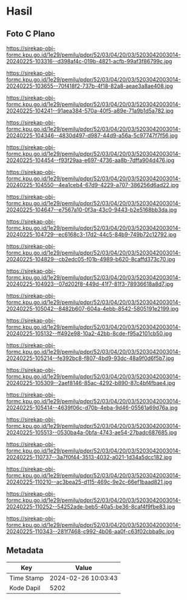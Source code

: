 # Hasil

## Foto C Plano

https://sirekap-obj-formc.kpu.go.id/1e29/pemilu/pdpr/52/03/04/20/03/5203042003014-20240225-103316--d398af4c-019b-4821-acfb-99af3f86799c.jpg

https://sirekap-obj-formc.kpu.go.id/1e29/pemilu/pdpr/52/03/04/20/03/5203042003014-20240225-103655--70f418f2-737b-4f18-82a8-aeae3a8ae408.jpg

https://sirekap-obj-formc.kpu.go.id/1e29/pemilu/pdpr/52/03/04/20/03/5203042003014-20240225-104241--91aea384-570a-40f5-a89e-71a9b1d5a782.jpg

https://sirekap-obj-formc.kpu.go.id/1e29/pemilu/pdpr/52/03/04/20/03/5203042003014-20240225-104346--4830d497-d987-44d9-a56a-5c97747f7f56.jpg

https://sirekap-obj-formc.kpu.go.id/1e29/pemilu/pdpr/52/03/04/20/03/5203042003014-20240225-104454--f93f29aa-e697-4736-aa8b-7dffa904d476.jpg

https://sirekap-obj-formc.kpu.go.id/1e29/pemilu/pdpr/52/03/04/20/03/5203042003014-20240225-104550--4ea1ceb4-67d9-4229-a707-386256d6ad22.jpg

https://sirekap-obj-formc.kpu.go.id/1e29/pemilu/pdpr/52/03/04/20/03/5203042003014-20240225-104647--e7567a10-0f3a-43c0-9443-b2e5168bb3da.jpg

https://sirekap-obj-formc.kpu.go.id/1e29/pemilu/pdpr/52/03/04/20/03/5203042003014-20240225-104729--ec6168c3-17d2-44c5-84b9-749b72c12792.jpg

https://sirekap-obj-formc.kpu.go.id/1e29/pemilu/pdpr/52/03/04/20/03/5203042003014-20240225-104829--cb2edc05-f01b-4989-b620-8caffd373c70.jpg

https://sirekap-obj-formc.kpu.go.id/1e29/pemilu/pdpr/52/03/04/20/03/5203042003014-20240225-104923--07d202f8-449d-41f7-81f3-78936618a8d7.jpg

https://sirekap-obj-formc.kpu.go.id/1e29/pemilu/pdpr/52/03/04/20/03/5203042003014-20240225-105042--8482b607-604a-4ebb-8542-5805191e2199.jpg

https://sirekap-obj-formc.kpu.go.id/1e29/pemilu/pdpr/52/03/04/20/03/5203042003014-20240225-105132--ff492e98-10a2-42bb-8cde-f95a2101cb50.jpg

https://sirekap-obj-formc.kpu.go.id/1e29/pemilu/pdpr/52/03/04/20/03/5203042003014-20240225-105214--fe392bc8-f807-4bd9-93dc-48a9f0d6f5b7.jpg

https://sirekap-obj-formc.kpu.go.id/1e29/pemilu/pdpr/52/03/04/20/03/5203042003014-20240225-105309--2aef8146-85ac-4292-b890-87c4bf4fbae4.jpg

https://sirekap-obj-formc.kpu.go.id/1e29/pemilu/pdpr/52/03/04/20/03/5203042003014-20240225-105414--4639f06c-d70b-4eba-9d46-05561a69d76a.jpg

https://sirekap-obj-formc.kpu.go.id/1e29/pemilu/pdpr/52/03/04/20/03/5203042003014-20240225-105513--0530ba4a-0bfa-4743-ae54-27badc687685.jpg

https://sirekap-obj-formc.kpu.go.id/1e29/pemilu/pdpr/52/03/04/20/03/5203042003014-20240225-110737--3a7f0f44-3513-4032-a021-1d34a5dcc182.jpg

https://sirekap-obj-formc.kpu.go.id/1e29/pemilu/pdpr/52/03/04/20/03/5203042003014-20240225-110210--ac3bea25-d115-469c-9e2c-66ef1baad821.jpg

https://sirekap-obj-formc.kpu.go.id/1e29/pemilu/pdpr/52/03/04/20/03/5203042003014-20240225-110252--54252ade-beb5-40a5-be36-8caf4f9fbe83.jpg

https://sirekap-obj-formc.kpu.go.id/1e29/pemilu/pdpr/52/03/04/20/03/5203042003014-20240225-110343--281f7468-c992-4b06-aa0f-c63f02cbba9c.jpg


## Metadata

| Key        | Value               |
| ---------- | ------------------- |
| Time Stamp | 2024-02-26 10:03:43 |
| Kode Dapil | 5202                |



